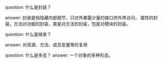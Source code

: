 question: 什么是封装？

answer: 封装是指隐藏内部细节，只对外暴露少量的接口供外界访问，
  属性的封装，方法对功能的封装，类是对方法的封装，包是对模块的封装。
  
question: 什么是继承？

answer: 对资源、方法、成员变量等的复用

question: 什么是多态？
answer: 一个对象的多种形态。
